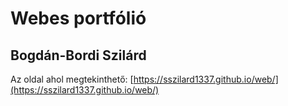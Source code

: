 # Webes portfólió
## Bogdán-Bordi Szilárd

Az oldal ahol megtekinthető: [https://sszilard1337.github.io/web/](https://sszilard1337.github.io/web/)
